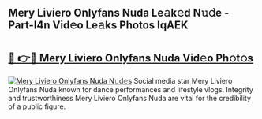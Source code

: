 ## Mery Liviero Onlyfans Nuda Le𝚊k𝚎d N𝚞𝚍e - Part-I4n Vid𝚎o Le𝚊ks Photos IqAEK

# <h2><a href="http://fbcp5b7.evod.top/?m=Mery+Liviero+Onlyfans+Nuda">🔗 👉🔴 Mery Liviero Onlyfans Nuda Vid𝚎o Ph𝚘t𝚘s</a></h2>

[![Mery Liviero Onlyfans Nuda N𝚞d𝚎s](https://i.imgur.com/8V9OHl7.gif)](http://fbcp5b7.evod.top/?m=Mery+Liviero+Onlyfans+Nuda)
Social media star Mery Liviero Onlyfans Nuda known for dance performances and lifestyle vlogs. Integrity and trustworthiness Mery Liviero Onlyfans Nuda are vital for the credibility of a public figure. 
